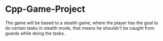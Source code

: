 # Cpp-Game-Project

The game will be based to a stealth game, where the player has the goal to do certain tasks in stealth mode, that means he shouldn't be caught from guards while doing the tasks. 

